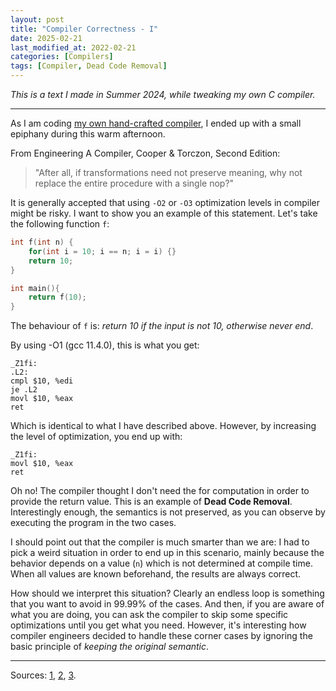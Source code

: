 ```yaml
---
layout: post
title: "Compiler Correctness - I"
date: 2025-02-21
last_modified_at: 2022-02-21
categories: [Compilers]
tags: [Compiler, Dead Code Removal]
---
```


_This is a text I made in Summer 2024, while tweaking my own C compiler._

---

As I am coding [my own hand-crafted compiler], I ended up with a small epiphany during this warm afternoon.

From Engineering A Compiler, Cooper & Torczon, Second Edition:

> "After all, if transformations need not preserve meaning, why not replace the entire procedure with a single nop?"

It is generally accepted that using `-O2` or `-O3` optimization levels in compiler might be risky.
I want to show you an example of this statement. Let's take the following function `f`:

```c
int f(int n) {
    for(int i = 10; i == n; i = i) {}
    return 10;
}

int main(){
    return f(10);
}
```

The behaviour of `f` is: _return 10 if the input is not 10, otherwise never end_.

By using -O1 (gcc 11.4.0), this is what you get:

```
_Z1fi:
.L2:
cmpl $10, %edi
je .L2
movl $10, %eax
ret
```

Which is identical to what I have described above. However, by increasing the level of optimization, you end up with:

```
_Z1fi:
movl $10, %eax
ret
```

Oh no! The compiler thought I don't need the for computation in order to provide the return value.
This is an example of **Dead Code Removal**.
Interestingly enough, the semantics is not preserved, as you can observe by executing the program in the two cases.

I should point out that the compiler is much smarter than we are: I had to pick a weird situation in order to end up in this scenario,
mainly because the behavior depends on a value (`n`) which is not determined at compile time.
When all values are known beforehand, the results are always correct.

How should we interpret this situation? Clearly an endless loop is something that you want to avoid in 99.99% of the cases.
And then, if you are aware of what you are doing, you can ask the compiler to skip some specific optimizations until you get what you need.
However, it's interesting how compiler engineers decided to handle these corner cases by ignoring the basic principle of _keeping the original semantic_.

---

Sources: [1], [2], [3].

[my own hand-crafted compiler]: https://github.com/pcineverdies/dummy_cc
[1]: https://www.reddit.com/r/Compilers/comments/176b5oi/how_to_remove_dead_code_in_this_code
[2]: https://outerproduct.net/boring/2023-02-11_term-loop.html
[3]: https://www.r-5.org/files/books/computers/compilers/writing/Keith_Cooper_Linda_Torczon-Engineering_a_Compiler-EN.pdf
